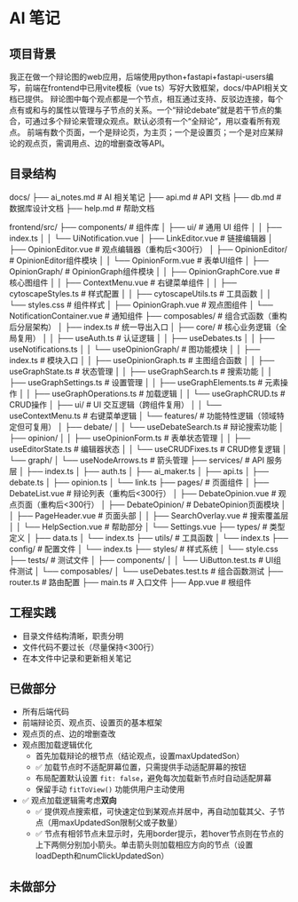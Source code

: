 # AI 笔记
## 项目背景
我正在做一个辩论图的web应用，后端使用python+fastapi+fastapi-users编写，前端在frontend中已用vite模板（vue ts）写好大致框架，docs/中API相关文档已提供。
辩论图中每个观点都是一个节点，相互通过支持、反驳边连接，每个点有或和与的属性以管理与子节点的关系。一个“辩论debate”就是若干节点的集合，可通过多个辩论来管理众观点。默认必须有一个“全辩论”，用以查看所有观点。
前端有数个页面，一个是辩论页，为主页；一个是设置页；一个是对应某辩论的观点页，需调用点、边的增删查改等API。

## 目录结构
docs/
├── ai_notes.md    # AI 相关笔记
├── api.md         # API 文档
├── db.md          # 数据库设计文档
├── help.md        # 帮助文档

frontend/src/
├── components/          # 组件库
│   ├── ui/             # 通用 UI 组件
│   │   ├── index.ts
│   │   └── UiNotification.vue
│   ├── LinkEditor.vue   # 链接编辑器
│   ├── OpinionEditor.vue # 观点编辑器（重构后<300行）
│   ├── OpinionEditor/   # OpinionEditor组件模块
│   │   └── OpinionForm.vue      # 表单UI组件
│   ├── OpinionGraph/    # OpinionGraph组件模块
│   │   ├── OpinionGraphCore.vue # 核心图组件
│   │   ├── ContextMenu.vue      # 右键菜单组件
│   │   ├── cytoscapeStyles.ts   # 样式配置
│   │   ├── cytoscapeUtils.ts    # 工具函数
│   │   └── styles.css           # 组件样式
│   ├── OpinionGraph.vue # 观点图组件
│   └── NotificationContainer.vue # 通知组件
├── composables/         # 组合式函数（重构后分层架构）
│   ├── index.ts         # 统一导出入口
│   ├── core/           # 核心业务逻辑（全局复用）
│   │   ├── useAuth.ts  # 认证逻辑
│   │   ├── useDebates.ts
│   │   ├── useNotifications.ts
│   │   └── useOpinionGraph/ # 图功能模块
│   │       ├── index.ts                 # 模块入口
│   │       ├── useOpinionGraph.ts       # 主图组合函数
│   │       ├── useGraphState.ts         # 状态管理
│   │       ├── useGraphSearch.ts        # 搜索功能
│   │       ├── useGraphSettings.ts      # 设置管理
│   │       ├── useGraphElements.ts      # 元素操作
│   │       ├── useGraphOperations.ts    # 加载逻辑
│   │       └── useGraphCRUD.ts          # CRUD操作
│   ├── ui/             # UI 交互逻辑（跨组件复用）
│   │   └── useContextMenu.ts    # 右键菜单逻辑
│   └── features/       # 功能特性逻辑（领域特定但可复用）
│       ├── debate/
│       │   └── useDebateSearch.ts    # 辩论搜索功能
│       ├── opinion/
│       │   ├── useOpinionForm.ts     # 表单状态管理
│       │   ├── useEditorState.ts     # 编辑器状态
│       │   └── useCRUDFixes.ts       # CRUD修复逻辑
│       └── graph/
│           └── useNodeArrows.ts      # 箭头管理
├── services/            # API 服务层
│   ├── index.ts
│   ├── auth.ts
│   ├── ai_maker.ts
│   ├── api.ts
│   ├── debate.ts
│   ├── opinion.ts
│   └── link.ts
├── pages/               # 页面组件
│   ├── DebateList.vue   # 辩论列表（重构后<300行）
│   ├── DebateOpinion.vue # 观点页面（重构后<300行）
│   ├── DebateOpinion/   # DebateOpinion页面模块
│   │   ├── PageHeader.vue        # 页面头部
│   │   ├── SearchOverlay.vue     # 搜索覆盖层
│   │   └── HelpSection.vue       # 帮助部分
│   └── Settings.vue
├── types/               # 类型定义
│   ├── data.ts
│   └── index.ts
├── utils/               # 工具函数
│   └── index.ts
├── config/              # 配置文件
│   └── index.ts
├── styles/              # 样式系统
│   └── style.css
├── tests/               # 测试文件
│   ├── components/
│   │   └── UiButton.test.ts      # UI组件测试
│   └── composables/
│       └── useDebates.test.ts    # 组合函数测试
├── router.ts        # 路由配置
├── main.ts          # 入口文件
├── App.vue          # 根组件

## 工程实践
- 目录文件结构清晰，职责分明
- 文件代码不要过长（尽量保持<300行）
- 在本文件中记录和更新相关笔记

## 已做部分
- 所有后端代码
- 前端辩论页、观点页、设置页的基本框架
- 观点页的点、边的增删查改
- 观点图加载逻辑优化
    - 首先加载辩论的根节点（结论观点，设置maxUpdatedSon）
    - ✅ 加载节点时不适配屏幕位置，只需提供手动适配屏幕的按钮
    - 布局配置默认设置 `fit: false`，避免每次加载新节点时自动适配屏幕
    - 保留手动 `fitToView()` 功能供用户主动使用
- ✅ 观点加载逻辑需考虑**双向**
    - ✅ 提供观点搜索框，可快速定位到某观点并居中，再自动加载其父、子节点（用maxUpdatedSon限制父或子数量）
    - ✅ 节点有相邻节点未显示时，先用border提示，若hover节点则在节点的上下两侧分别加小箭头。单击箭头则加载相应方向的节点（设置loadDepth和numClickUpdatedSon）

## 未做部分
